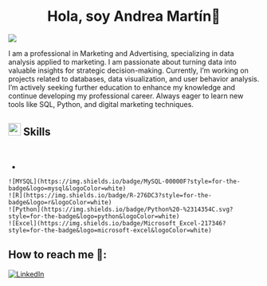 <div align="center">
<h1 align="center">Hola, soy Andrea Martín👋</h1>
</div>
<img src="https://imgur.com/5vikhM8">



I am a professional in Marketing and Advertising, specializing in data analysis applied to marketing. I am passionate about turning data into valuable insights for strategic decision-making. 
Currently, I’m working on projects related to databases, data visualization, and user behavior analysis. I’m actively seeking further education to enhance my knowledge and continue developing my professional career. 
Always eager to learn new tools like SQL, Python, and digital marketing techniques.



## <img src="https://media2.giphy.com/media/QssGEmpkyEOhBCb7e1/giphy.gif?cid=ecf05e47a0n3gi1bfqntqmob8g9aid1oyj2wr3ds3mg700bl&rid=giphy.gif" width ="25"><b> Skills</b>
<br>

<p align="center">

-
  
    ![MYSQL](https://img.shields.io/badge/MySQL-00000F?style=for-the-badge&logo=mysql&logoColor=white)
    ![R](https://img.shields.io/badge/R-276DC3?style=for-the-badge&logo=r&logoColor=white)
    ![Python](https://img.shields.io/badge/Python%20-%2314354C.svg?style=for-the-badge&logo=python&logoColor=white)
    ![Excel](https://img.shields.io/badge/Microsoft_Excel-217346?style=for-the-badge&logo=microsoft-excel&logoColor=white)


## How to reach me 🤝:

  [![LinkedIn](https://img.shields.io/badge/LinkedIn-0077B5?style=for-the-badge&logo=linkedin&logoColor=white)](https://www.linkedin.com/in/andreamgz/)


<!---
Andreamgz/Andreamgz is a ✨ special ✨ repository because its `README.md` (this file) appears on your GitHub profile.
You can click the Preview link to take a look at your changes.
--->
